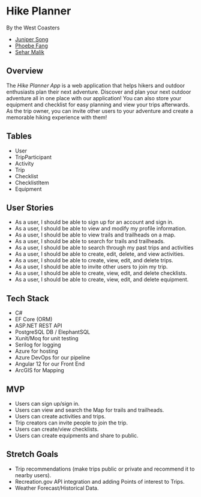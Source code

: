 # Hike Planner
By the West Coasters
- [Juniper Song](https://github.com/minseonsong)
- [Phoebe Fang](https://github.com/phoebe1002)
- [Sehar Malik](https://github.com/sehar-malik)

## Overview 

The *Hike Planner App* is a web application that helps hikers and outdoor enthusiasts plan their next adventure. Discover and plan your next outdoor adventure all in one place with our application! You can also store your equipment and checklist for easy planning and view your trips afterwards. As the trip owner, you can invite other users to your adventure and create a memorable hiking experience with them! 

## Tables
- User
- TripParticipant
- Activity
- Trip
- Checklist
- ChecklistItem
- Equipment

## User Stories 
- As a user, I should be able to sign up for an account and sign in. 
- As a user, I should be able to view and modify my profile information.
- As a user, I should be able to view trails and trailheads on a map.
- As a user, I should be able to search for trails and trailheads.
- As a user, I should be able to search through my past trips and activities
- As a user, I should be able to create, edit, delete, and view activities. 
- As a user, I should be able to  create, view, edit, and delete trips. 
- As a user, I should be able to invite other users to join my trip. 
- As a user, I should be able to  create, view, edit, and delete checklists.
- As a user, I should be able to create, view, edit, and delete equipment. 

## Tech Stack
- C#
- EF Core (ORM)
- ASP.NET REST API
- PostgreSQL DB / ElephantSQL
- Xunit/Moq for unit testing
- Serilog for logging
- Azure for hosting
- Azure DevOps for our pipeline
- Angular 12 for our Front End
- ArcGIS for Mapping

## MVP
- Users can sign up/sign in.
- Users can view and search the Map for trails and trailheads.
- Users can create activities and trips.
- Trip creators can invite people to join the trip.
- Users can create/view checklists.
- Users can create equipments and share to public.

## Stretch Goals
- Trip recommendations (make trips public or private and recommend it to nearby users).
- Recreation.gov API integration and adding Points of interest to Trips.
- Weather Forecast/Historical Data.

